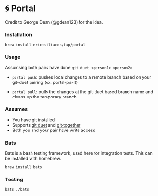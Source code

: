 # 🌀 Portal

Credit to George Dean (@gdean123) for the idea.

### Installation
```brew install erictsiliacos/tap/portal```

### Usage
Assumsing both pairs have done `git duet <person1> <person2>`

- `portal push`: pushes local changes to a remote branch based on your git-duet pairing (ex. portal-pa-lt)

- `portal pull`: pulls the changes at the git-duet based branch name and cleans up the temporary branch
  
### Assumes
- You have git installed
- Supports [git duet](https://github.com/git-duet/git-duet) and [git-together](https://github.com/kejadlen/git-together)
- Both you and your pair have write access
  
### Bats
Bats is a bash testing framework, used here for integration tests. This can be installed with homebrew.

```brew install bats```

### Testing

```bats ./bats```
